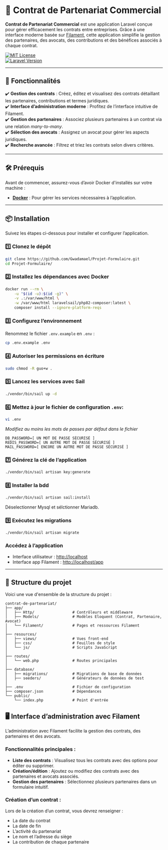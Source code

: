 # 🌟 Contrat de Partenariat Commercial

**Contrat de Partenariat Commercial** est une application Laravel conçue pour gérer efficacement les contrats entre entreprises. Grâce à une interface moderne basée sur [Filament](https://filamentphp.com/), cette application simplifie la gestion des partenaires, des avocats, des contributions et des bénéfices associés à chaque contrat.

[![MIT License](https://img.shields.io/badge/License-MIT-blue.svg)](LICENSE)  
[![Laravel Version](https://img.shields.io/badge/Laravel-10.x-red)](https://laravel.com)

---

## 🚀 Fonctionnalités

✔️ **Gestion des contrats** : Créez, éditez et visualisez des contrats détaillant les partenaires, contributions et termes juridiques.  
✔️ **Interface d’administration moderne** : Profitez de l’interface intuitive de Filament.  
✔️ **Gestion des partenaires** : Associez plusieurs partenaires à un contrat via une relation *many-to-many*.  
✔️ **Sélection des avocats** : Assignez un avocat pour gérer les aspects juridiques.  
✔️ **Recherche avancée** : Filtrez et triez les contrats selon divers critères.

---

## 🛠️ Prérequis

Avant de commencer, assurez-vous d’avoir Docker d'installés sur votre machine :

- **[Docker](https://www.docker.com/)** : Pour gérer les services nécessaires à l’application.
---

## 📦 Installation

Suivez les étapes ci-dessous pour installer et configurer l’application.

### 1️⃣ Clonez le dépôt
```bash
git clone https://github.com/Gwadamael/Projet-Formulaire.git
cd Projet-Formulaire/
```

### 2️⃣ Installez les dépendances avec Docker
```bash
docker run --rm \
    -u "$(id -u):$(id -g)" \
    -v .:/var/www/html \
    -w /var/www/html laravelsail/php82-composer:latest \
    composer install --ignore-platform-reqs
```

### 3️⃣ Configurez l’environnement
Renommez le fichier `.env.example` en `.env` :
```bash
cp .env.example .env
```

### 4️⃣ Autoriser les permissions en écriture
```bash
sudo chmod -R guo+w .
```

### 5️⃣ Lancez les services avec Sail
```bash
./vendor/bin/sail up -d
```

### 6️⃣ Mettez à jour le fichier de configuration `.env`:
```bash
vi .env
```
*Modifiez au moins les mots de passes par défaut dans le fichier*
```env
DB_PASSWORD=[ UN MOT DE PASSE SÉCURISÉ ]
REDIS_PASSWORD=[ UN AUTRE MOT DE PASSE SÉCURISÉ ]
MAIL_PASSWORD=[ ENCORE UN AUTRE MOT DE PASSE SÉCURISÉ ]
```

### 7️⃣ Générez la clé de l’application
```bash
./vendor/bin/sail artisan key:generate
```

### 8️⃣ Installer la bdd
```bash
./vendor/bin/sail artisan sail:install
```
Déselectionner Mysql et sélctionner Mariadb.

### 9️⃣ Exécutez les migrations
```bash
./vendor/bin/sail artisan migrate
```

### Accédez à l’application
- Interface utilisateur : [http://localhost](http://localhost)  
- Interface app Filament : [http://localhost/app](http://localhost/app)

---
## 📂 Structure du projet

Voici une vue d'ensemble de la structure du projet :

```plaintext
contrat-de-partenariat/
├── app/
│   ├── Http/                 # Contrôleurs et middleware
│   ├── Models/               # Modèles Eloquent (Contrat, Partenaire, Avocat)
│   └── Filament/             # Pages et ressources Filament
│
├── resources/
│   ├── views/                # Vues front-end
│   ├── css/                  # Feuilles de style
│   └── js/                   # Scripts JavaScript
│
├── routes/
│   └── web.php               # Routes principales
│
├── database/
│   ├── migrations/           # Migrations de base de données
│   ├── seeders/              # Générateurs de données de test
│
├── .env                      # Fichier de configuration
├── composer.json             # Dépendances
└── public/
    └── index.php             # Point d'entrée
```

## 🖥️ Interface d’administration avec Filament

L’administration avec Filament facilite la gestion des contrats, des partenaires et des avocats.

### Fonctionnalités principales :
- **Liste des contrats** : Visualisez tous les contrats avec des options pour éditer ou supprimer.
- **Création/édition** : Ajoutez ou modifiez des contrats avec des partenaires et avocats associés.
- **Gestion des partenaires** : Sélectionnez plusieurs partenaires dans un formulaire intuitif.

### Création d’un contrat :
Lors de la création d’un contrat, vous devrez renseigner :
- La date du contrat
- La date de fin
- L’activité du partenariat
- Le nom et l’adresse du siège
- La contribution de chaque partenaire
